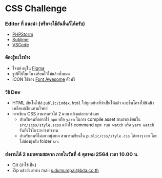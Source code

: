 # CSS Challenge

### Editor ที่ แนะนำ (หรือจะใช้อันอื่นก็ได้ครับ)
- [PHPStorm](https://www.jetbrains.com/phpstorm/)
- [Sublime](https://www.sublimetext.com/)
- [VSCode](https://code.visualstudio.com/)

### ต้องรู้อะไรบ้าง 
- โจทย์ อยู่ใน [Figma](https://www.figma.com/file/lOnStLYw7SWNXYigySab1O/%E0%B8%87%E0%B8%B2%E0%B8%99%E0%B9%81%E0%B8%82%E0%B9%88%E0%B8%87-CSS?node-id=0%3A1)
- รูปที่ใช้ในเว็บ เตรียมไว้ให้แล้วทั้งหมด 
- ICON ใช้ของ [Font Awesome](https://fontawesome.com/v5.15/icons) ตัวฟรี

### วิธี Dev
- HTML เขีนไนไฟล์ `public/index.html` ใส่ทุกอย่างที่จำเป็นให้แล้ว และขึ้นโครงให้นิดนึง เหลือแค่เขียนตามโจทย์
- การเขียน CSS สามารถทำได้ 2 แบบ แล้วแต่อยากทำเลย
  - สำหรับคนที่อยากใช้ `npm` หรือ `yarn` ในการ compile asset สามารถเขียนใน `src/scss/style.scss` แล้วใช้ command `npm run watch` หรือ `yarn watch` รันทิ้งไว้ในระหว่างทำงาน
  - สำหรับคนที่ไม่อยากยุ่งยาก สามารถเขียนใน `public/css/style.css` ได้ตรงๆ เลย โดยไม่ต้องยุ่งกับ folder `src`

### ส่งงานได้ 2 แบบตามสะดวก ภายในวันที่ 4 ตุลาคม 2564 เวลา 10.00 น.
- Git (ถ้าใช้เป็น)
- Zip แล้วส่งมาทาง mail s.dumumpai@bda.co.th
